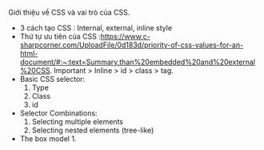 Giới thiệu về CSS và vai trò của CSS.
- 3 cách tạo CSS : Internal, external, inline style
- Thứ tự ưu tiên của CSS :https://www.c-sharpcorner.com/UploadFile/0d183d/priority-of-css-values-for-an-html-document/#:~:text=Summary,than%20embedded%20and%20external%20CSS.
  Important > Inline > id > class > tag.
- Basic CSS selector: 
  1. Type
  2. Class
  3. id
- Selector Combinations:
  1. Selecting multiple elements
  2. Selecting nested elements (tree-like)
- The box model
  1. 
